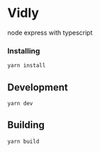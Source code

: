 # Vidly

node express with typescript

### Installing

```yarn install```

## Development

```yarn dev```

## Building

```yarn build```
